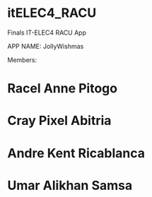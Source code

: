 # itELEC4_RACU
Finals IT-ELEC4 RACU App 

APP NAME:
JollyWishmas

Members:
# Racel Anne Pitogo
# Cray Pixel Abitria
# Andre Kent Ricablanca
# Umar Alikhan Samsa
